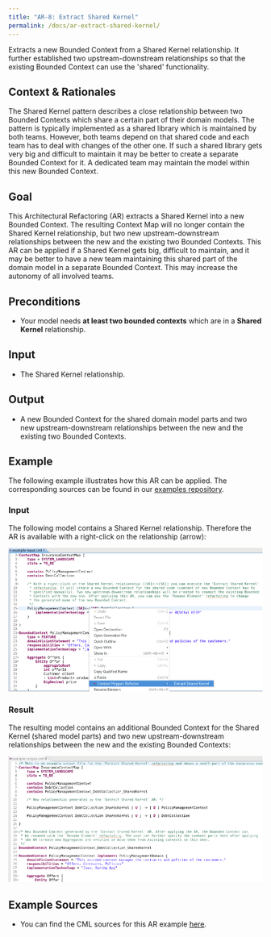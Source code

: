 ```yaml
---
title: "AR-8: Extract Shared Kernel"
permalink: /docs/ar-extract-shared-kernel/
---
```


Extracts a new Bounded Context from a Shared Kernel relationship. It further established two upstream-downstream relationships
so that the existing Bounded Context can use the 'shared' functionality.

## Context & Rationales
The Shared Kernel pattern describes a close relationship between two Bounded Contexts which share a certain part of their domain
models. The pattern is typically implemented as a shared library which is maintained by both teams. However, both teams depend on
that shared code and each team has to deal with changes of the other one. If such a shared library gets very big and difficult to
maintain it may be better to create a separate Bounded Context for it. A dedicated team may maintain the model within this new 
Bounded Context.

## Goal
This Architectural Refactoring (AR) extracts a Shared Kernel into a new Bounded Context. The resulting Context Map will no
longer contain the Shared Kernel relationship, but two new upstream-downstream relationships between the new and the existing
two Bounded Contexts. This AR can be applied if a Shared Kernel gets big, difficult to maintain, and it may be better to have
a new team maintaining this shared part of the domain model in a separate Bounded Context. This may increase the autonomy of
all involved teams.   

## Preconditions
 * Your model needs **at least two bounded contexts** which are in a **Shared Kernel** relationship.

## Input
 * The Shared Kernel relationship.
 
## Output
 * A new Bounded Context for the shared domain model parts and two new upstream-downstream relationships between the new and the 
  existing two Bounded Contexts.
 
## Example
The following example illustrates how this AR can be applied. The corresponding sources can be found in our 
[examples repository](https://github.com/ContextMapper/context-mapper-examples/tree/master/src/main/cml/architectural-refactorings).

### Input
The following model contains a Shared Kernel relationship. Therefore the AR is available with a right-click on the relationship (arrow):

<a href="/img/extract-shared-kernel-input.png">![Extract Shared Kernel Example Input](/img/extract-shared-kernel-input.png)</a>

### Result
The resulting model contains an additional Bounded Context for the Shared Kernel (shared model parts) and two new upstream-downstream
relationships between the new and the existing Bounded Contexts:

<a href="/img/extract-shared-kernel-output.png">![Extract Shared Kernel Example Output](/img/extract-shared-kernel-output.png)</a>

## Example Sources
 * You can find the CML sources for this AR example 
   [here](https://github.com/ContextMapper/context-mapper-examples/tree/master/src/main/cml/architectural-refactorings/AR-8-Extract-Shared-Kernel).
